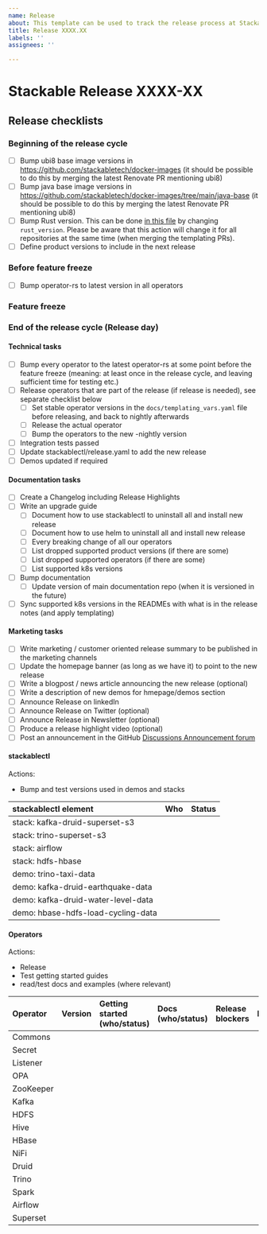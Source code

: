 ```yaml
---
name: Release
about: This template can be used to track the release process at Stackable
title: Release XXXX.XX
labels: ''
assignees: ''

---
```


# Stackable Release XXXX-XX

## Release checklists

### Beginning of the release cycle

- [ ] Bump ubi8 base image versions in https://github.com/stackabletech/docker-images (it should be possible to do this by merging the latest Renovate PR mentioning ubi8)
- [ ] Bump java base image versions in https://github.com/stackabletech/docker-images/tree/main/java-base (it should be possible to do this by merging the latest Renovate PR mentioning ubi8)
- [ ] Bump Rust version. This can be done [in this file](https://github.com/stackabletech/operator-templating/blob/main/repositories.yaml) by changing `rust_version`. Please be aware that this action will change it for all repositories at the same time (when merging the templating PRs).
- [ ] Define product versions to include in the next release

### Before feature freeze

- [ ] Bump operator-rs to latest version in all operators

### Feature freeze

### End of the release cycle (Release day)

#### Technical tasks
- [ ] Bump every operator to the latest operator-rs at some point before the feature freeze (meaning: at least once in the release cycle, and leaving sufficient time for testing etc.)
- [ ] Release operators that are part of the release (if release is needed), see separate checklist below
  - [ ] Set stable operator versions in the `docs/templating_vars.yaml` file before releasing, and back to nightly afterwards
  - [ ] Release the actual operator
  - [ ] Bump the operators to the new -nightly version
- [ ] Integration tests passed
- [ ] Update stackablectl/release.yaml to add the new release
- [ ] Demos updated if required

#### Documentation tasks
- [ ] Create a Changelog including Release Highlights
- [ ] Write an upgrade guide
  - [ ] Document how to use stackablectl to uninstall all and install new release
  - [ ] Document how to use helm to uninstall all and install new release
  - [ ] Every breaking change of all our operators
  - [ ] List dropped supported product versions (if there are some)
  - [ ] List dropped supported operators (if there are some)
  - [ ] List supported k8s versions
- [ ] Bump documentation
  - [ ] Update version of main documentation repo (when it is versioned in the future)
- [ ] Sync supported k8s versions in the READMEs with what is in the release notes (and apply templating)

#### Marketing tasks
- [ ] Write marketing / customer oriented release summary to be published in the marketing channels 
- [ ] Update the homepage banner (as long as we have it) to point to the new release
- [ ] Write a blogpost / news article announcing the new release (optional)
- [ ] Write a description of new demos for hmepage/demos section
- [ ] Announce Release on linkedIn
- [ ] Announce Release on Twitter (optional)
- [ ] Announce Release in Newsletter (optional)
- [ ] Produce a release highlight video (optional)
- [ ] Post an announcement in the GitHub [Discussions Announcement forum](https://github.com/stackabletech/community/discussions/categories/announcements)

#### stackablectl

Actions:
* Bump and test versions used in demos and stacks

| stackablectl element | Who | Status |
| :--- | :--- | :--- |
| stack: kafka-druid-superset-s3 |  |  |
| stack: trino-superset-s3 | |  |
| stack: airflow | |  |
| stack: hdfs-hbase | | |
| demo: trino-taxi-data | | |
| demo: kafka-druid-earthquake-data | ||
| demo: kafka-druid-water-level-data | | |
| demo: hbase-hdfs-load-cycling-data | | |

#### Operators

Actions:
* Release
* Test getting started guides
* read/test docs and examples (where relevant)

| Operator  | Version | Getting started (who/status) | Docs (who/status) | Release blockers | PR  |
| :-------- | :-----: | :--------------------------- | :---------------- | :--------------- | :-- |
| Commons   |         |                              |                   |                  |     |
| Secret    |         |                              |                   |                  |     |
| Listener  |         |                              |                   |                  |     |
| OPA       |         |                              |                   |                  |     |
| ZooKeeper |         |                              |                   |                  |     |
| Kafka     |         |                              |                   |                  |     |
| HDFS      |         |                              |                   |                  |     |
| Hive      |         |                              |                   |                  |     |
| HBase     |         |                              |                   |                  |     |
| NiFi      |         |                              |                   |                  |     |
| Druid     |         |                              |                   |                  |     |
| Trino     |         |                              |                   |                  |     |
| Spark     |         |                              |                   |                  |     |
| Airflow   |         |                              |                   |                  |     |
| Superset  |         |                              |                   |                  |     |
